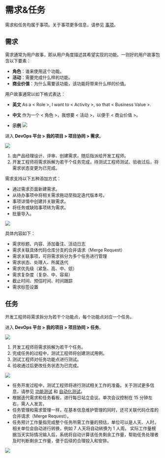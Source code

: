 # 需求&任务

需求和任务均属于事项。关于事项更多信息，请参见 [事项](issue.md)。

## 需求

需求通常为用户故事，即从用户角度描述其希望实现的功能。一则好的用户故事包含以下要素：

* **角色**：谁来使用这个功能。
* **活动**：需要完成什么样的功能。
* **商业价值**：为什么需要该功能，该功能将带来什么样的价值。

用户故事通常以如下格式表达：

* **英文**
  As a < Role >, I want to < Activity >, so that < Business Value >.

* **中文**
  作为一个 < 角色 >，我想要 < 活动 >，以便于 < 商业价值 >。

* **示例**
  ![](https://terminus-paas.oss-cn-hangzhou.aliyuncs.com/paas-doc/2021/08/23/0efb02a1-a851-4888-ae36-0e1df0f6bb51.png)

进入 **DevOps 平台 > 我的项目 > 项目协同 > 需求**。

![](https://terminus-paas.oss-cn-hangzhou.aliyuncs.com/paas-doc/2021/08/23/7e250b2a-2521-4b6d-8ddf-45aeea41bd97.png)

1. 由产品经理设计、评审、创建需求，随后指派给开发工程师。
2. 开发工程师将需求拆解为若干个任务完成，待测试工程师测试、验收过后，将需求状态变更为已完成。

需求支持以下五种添加方式：

- 通过需求页面新建需求。
- 从待办事项中将相关需求拖动至指定迭代版本号。
- 事项详情中创建并关联需求。
- 将任务或缺陷事项转为需求。
- 批量导入。

![](https://terminus-paas.oss-cn-hangzhou.aliyuncs.com/paas-doc/2021/08/23/b6a465e4-7df1-451c-902f-efada2bf5330.png)

具体内容如下：

* 需求标题、内容、添加备注、活动日志
* 需求关联具体代码仓库分支的合并请求（Merge Request）
* 需求关联事项，可将需求拆分为多个任务进行管理
* 需求状态、处理人、所属迭代
* 需求优先级（紧急、高、中、低）
* 需求复杂度（复杂、中、容易）
* 截止时间、预估时间、时间跟踪
* 需求标签设置

## 任务

开发工程师将需求拆分为若干个功能点，每个功能点对应一个任务。

进入 **DevOps 平台 > 我的项目 > 项目协同 > 任务**。

![](https://terminus-paas.oss-cn-hangzhou.aliyuncs.com/paas-doc/2021/08/23/deefa090-c0d0-41f5-baec-89bdc400d529.png)

1. 开发工程师将需求拆解为若干个任务。
2. 完成任务的过程中，测试工程师将创建测试用例。
3. 测试工程师对任务功能点进行测试。
4. 验收通过后更改任务状态为已完成。

![](https://terminus-paas.oss-cn-hangzhou.aliyuncs.com/paas-doc/2021/08/23/2126bfc9-b333-4483-a194-1146ad9448cd.png)

* 任务开发过程中，测试工程师将进行测试相关工作的准备。关于测试更多信息，请参见 [功能测试](../qa-and-testing/function-test.md) 和 [自动化测试](../qa-and-testing/auto-test-getting-started.md)。
* 根据迭代需求和任务看板，进行每日站立会议。单次会议控制在 15 分钟左右，需人人发言。
* 任务管理和需求管理一样，在基本信息维护管理的同时，还可关联代码仓库的合并请求（Merge Request）。
* 任务预计工作量指完成整个任务所需工作量的预估，单位可以是人天、人时，相关单位会自动进行转换，例如 7 人天将自动转换为 1 人周。
  实际工作量根据当天实际情况输入后，系统将自动计算该任务剩余工作量，帮助任务处理者及时判断剩余工作量，便于后续的合理投入和安排。

![](https://terminus-paas.oss-cn-hangzhou.aliyuncs.com/paas-doc/2021/08/23/5240638e-cd02-4bbd-b25c-bb187e39d291.png)
